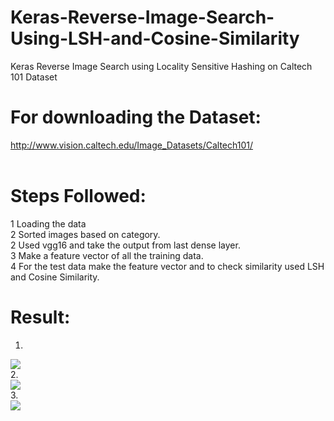 # Keras-Reverse-Image-Search-Using-LSH-and-Cosine-Similarity
Keras Reverse Image Search using Locality Sensitive Hashing on Caltech 101 Dataset

# For downloading the Dataset:<br />
http://www.vision.caltech.edu/Image_Datasets/Caltech101/<br /><br />

# Steps Followed:<br />
1 Loading the data<br />
2 Sorted images based on category.<br />
2 Used vgg16 and take the output from last dense layer.<br />
3 Make a feature vector of all the training data.<br />
4 For the test data make the feature vector and to check similarity used LSH and Cosine Similarity.<br />

# Result: <br />
1. <br />
![](https://github.com/TanyaChutani/Keras-Reverse-Image-Search-Using-LSH-and-Cosine-Similarity/blob/master/Bikes.png)<br />
2. <br />
![](https://github.com/TanyaChutani/Keras-Reverse-Image-Search-Using-LSH-and-Cosine-Similarity/blob/master/Car.png)<br />
3. <br />
![](https://github.com/TanyaChutani/Keras-Reverse-Image-Search-Using-LSH-and-Cosine-Similarity/blob/master/Airplanes.png)<br />

